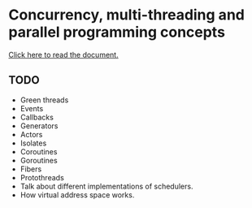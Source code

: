 # Concurrency, multi-threading and parallel programming concepts

[Click here to read the document.](https://github.com/kaisellgren/Concurrency-concepts/wiki/TOC)

## TODO

- Green threads
- Events
- Callbacks
- Generators
- Actors
- Isolates
- Coroutines
- Goroutines
- Fibers
- Protothreads
- Talk about different implementations of schedulers.
- How virtual address space works.
